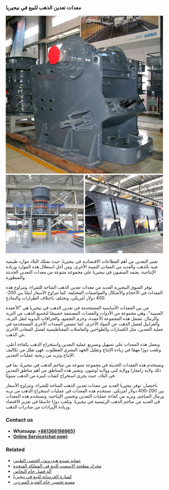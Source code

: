 <h3>معدات تعدين الذهب للبيع في نيجيريا</h3><img src='1701854209.jpg' alt=''><p>تعتبر التعدين من أهم القطاعات الاقتصادية في نيجيريا، حيث تمتلك البلاد موارد طبيعية غنية بالذهب والعديد من المعادن الثمينة الأخرى. ومن أجل استغلال هذه الموارد وزيادة الإنتاجية، يعتمد المنقبون في نيجيريا على مجموعة متنوعة من معدات التعدين الحديثة والمتطورة.</p><p>توفر السوق النيجيرية العديد من معدات تعدين الذهب المتاحة للشراء، وتتراوح هذه المعدات في الأحجام والأشكال والمواصفات المختلفة. كما تتراوح الأسعار أيضًا بين 200-400 دولار أمريكي، وتختلف باختلاف الطرازات والنماذج.</p><p>من بين المعدات الأساسية المستخدمة في تعدين الذهب في نيجيريا هي "الأعمدة الصينية"، وهي مجموعة من الأدوات والمعدات المصممة خصيصًا لتجميع الذهب من التربة والرمال. تشمل هذه المجموعة الأعمدة، وحزم التجميع، والجرافات اليدوية لنقل التربة، والغرابيل لفصل الذهب عن المواد الأخرى. كما تتضمن المعدات الأخرى المستخدمة في عملية التعدين، مثل الكسارات والطواحين والفاصلات المغناطيسية لفصل المعادن الأخرى عن الذهب.</p><p>وتعمل هذه المعدات على تسهيل وتسريع عملية التعدين واستخراج الذهب بكفاءة أعلى. وتلعب دورًا مهمًا في زيادة الإنتاج وتقليل الجهد البشري المطلوب. فهي تقلل من تكاليف الإنتاج وتزيد من ربحية عمليات التعدين.</p><p>وتستخدم هذه المعدات الحديثة في مجموعة متنوعة من مناجم الذهب في نيجيريا، بما في ذلك ولاية زامفارا وولاية كبي وولاية أوشون. وتعتبر هذه المناطق من أهم مناطق التعدين في البلاد، حيث يجري استخراج كميات كبيرة من الذهب سنويًا.</p><p>باختصار، توفر نيجيريا العديد من معدات تعدين الذهب المتاحة للشراء، وتتراوح الأسعار بين 200-400 دولار أمريكي. تستخدم هذه المعدات في عمليات استخراج الذهب من تربة ورمال المناجم، وتزيد من كفاءة عمليات التعدين وتحسن الإنتاجية. وتستخدم هذه المعدات في العديد من مناجم الذهب الرئيسية في نيجيريا، وتلعب دورًا حاسمًا في تعزيز الاقتصاد وزيادة الإيرادات من صادرات الذهب.</p><h3>Contact us</h3><ul><li><strong>Whatsapp:&nbsp;<a href="https://wa.me/8613661969651">+8613661969651</a></strong></li><li><a href="https://swt.shibang-china.com/?git&amp;zhl&amp;معدات تعدين الذهب للبيع في نيجيريا"><strong>Online Service(chat now)</strong></a></li></ul><h3>Related</h3><ul><li><a href='عملية تصنيع هيدروتون الحصى الطيني.md'>عملية تصنيع هيدروتون الحصى الطيني</a></li><li><a href='محرك مطحنة الإسمنت للبيع في المملكة المتحدة.md'>محرك مطحنة الإسمنت للبيع في المملكة المتحدة</a></li><li><a href='آلة فصل خام النحاس.md'>آلة فصل خام النحاس</a></li><li><a href='كسارة الخرسانة للبيع في نيجيريا.md'>كسارة الخرسانة للبيع في نيجيريا</a></li><li><a href='مصنع تحسين خام الحديد الموردين.md'>مصنع تحسين خام الحديد الموردين</a></li></ul>